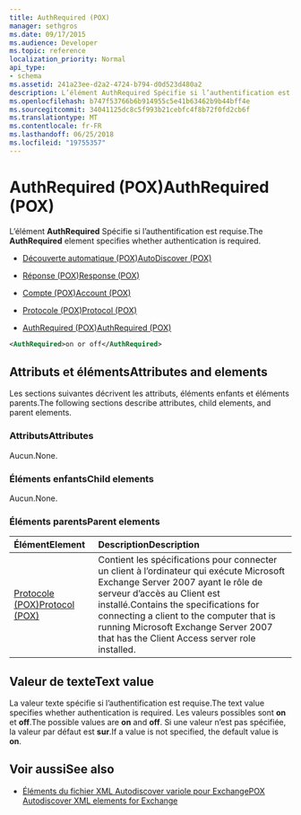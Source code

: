 ```yaml
---
title: AuthRequired (POX)
manager: sethgros
ms.date: 09/17/2015
ms.audience: Developer
ms.topic: reference
localization_priority: Normal
api_type:
- schema
ms.assetid: 241a23ee-d2a2-4724-b794-d0d523d480a2
description: L’élément AuthRequired Spécifie si l’authentification est requise.
ms.openlocfilehash: b747f53766b6b914955c5e41b63462b9b44bff4e
ms.sourcegitcommit: 34041125dc8c5f993b21cebfc4f8b72f0fd2cb6f
ms.translationtype: MT
ms.contentlocale: fr-FR
ms.lasthandoff: 06/25/2018
ms.locfileid: "19755357"
---
```

# <a name="authrequired-pox"></a><span data-ttu-id="97aee-103">AuthRequired (POX)</span><span class="sxs-lookup"><span data-stu-id="97aee-103">AuthRequired (POX)</span></span>

<span data-ttu-id="97aee-104">L’élément **AuthRequired** Spécifie si l’authentification est requise.</span><span class="sxs-lookup"><span data-stu-id="97aee-104">The **AuthRequired** element specifies whether authentication is required.</span></span> 
  
- [<span data-ttu-id="97aee-105">Découverte automatique (POX)</span><span class="sxs-lookup"><span data-stu-id="97aee-105">AutoDiscover (POX)</span></span>](autodiscover-pox.md)
  
- [<span data-ttu-id="97aee-106">Réponse (POX)</span><span class="sxs-lookup"><span data-stu-id="97aee-106">Response (POX)</span></span>](response-pox.md)
  
- [<span data-ttu-id="97aee-107">Compte (POX)</span><span class="sxs-lookup"><span data-stu-id="97aee-107">Account (POX)</span></span>](account-pox.md)
  
- [<span data-ttu-id="97aee-108">Protocole (POX)</span><span class="sxs-lookup"><span data-stu-id="97aee-108">Protocol (POX)</span></span>](protocol-pox.md)
  
- [<span data-ttu-id="97aee-109">AuthRequired (POX)</span><span class="sxs-lookup"><span data-stu-id="97aee-109">AuthRequired (POX)</span></span>](authrequired-pox.md)
  
```xml
<AuthRequired>on or off</AuthRequired>
```

## <a name="attributes-and-elements"></a><span data-ttu-id="97aee-110">Attributs et éléments</span><span class="sxs-lookup"><span data-stu-id="97aee-110">Attributes and elements</span></span>

<span data-ttu-id="97aee-111">Les sections suivantes décrivent les attributs, éléments enfants et éléments parents.</span><span class="sxs-lookup"><span data-stu-id="97aee-111">The following sections describe attributes, child elements, and parent elements.</span></span>
  
### <a name="attributes"></a><span data-ttu-id="97aee-112">Attributs</span><span class="sxs-lookup"><span data-stu-id="97aee-112">Attributes</span></span>

<span data-ttu-id="97aee-113">Aucun.</span><span class="sxs-lookup"><span data-stu-id="97aee-113">None.</span></span>
  
### <a name="child-elements"></a><span data-ttu-id="97aee-114">Éléments enfants</span><span class="sxs-lookup"><span data-stu-id="97aee-114">Child elements</span></span>

<span data-ttu-id="97aee-115">Aucun.</span><span class="sxs-lookup"><span data-stu-id="97aee-115">None.</span></span>
  
### <a name="parent-elements"></a><span data-ttu-id="97aee-116">Éléments parents</span><span class="sxs-lookup"><span data-stu-id="97aee-116">Parent elements</span></span>

|<span data-ttu-id="97aee-117">**Élément**</span><span class="sxs-lookup"><span data-stu-id="97aee-117">**Element**</span></span>|<span data-ttu-id="97aee-118">**Description**</span><span class="sxs-lookup"><span data-stu-id="97aee-118">**Description**</span></span>|
|:-----|:-----|
|[<span data-ttu-id="97aee-119">Protocole (POX)</span><span class="sxs-lookup"><span data-stu-id="97aee-119">Protocol (POX)</span></span>](protocol-pox.md) <br/> |<span data-ttu-id="97aee-120">Contient les spécifications pour connecter un client à l’ordinateur qui exécute Microsoft Exchange Server 2007 ayant le rôle de serveur d’accès au Client est installé.</span><span class="sxs-lookup"><span data-stu-id="97aee-120">Contains the specifications for connecting a client to the computer that is running Microsoft Exchange Server 2007 that has the Client Access server role installed.</span></span>  <br/> |
   
## <a name="text-value"></a><span data-ttu-id="97aee-121">Valeur de texte</span><span class="sxs-lookup"><span data-stu-id="97aee-121">Text value</span></span>

<span data-ttu-id="97aee-122">La valeur texte spécifie si l’authentification est requise.</span><span class="sxs-lookup"><span data-stu-id="97aee-122">The text value specifies whether authentication is required.</span></span> <span data-ttu-id="97aee-123">Les valeurs possibles sont **on** et **off**.</span><span class="sxs-lookup"><span data-stu-id="97aee-123">The possible values are **on** and **off**.</span></span> <span data-ttu-id="97aee-124">Si une valeur n’est pas spécifiée, la valeur par défaut est **sur**.</span><span class="sxs-lookup"><span data-stu-id="97aee-124">If a value is not specified, the default value is **on**.</span></span> 
  
## <a name="see-also"></a><span data-ttu-id="97aee-125">Voir aussi</span><span class="sxs-lookup"><span data-stu-id="97aee-125">See also</span></span>

- [<span data-ttu-id="97aee-126">Éléments du fichier XML Autodiscover variole pour Exchange</span><span class="sxs-lookup"><span data-stu-id="97aee-126">POX Autodiscover XML elements for Exchange</span></span>](pox-autodiscover-xml-elements-for-exchange.md)

